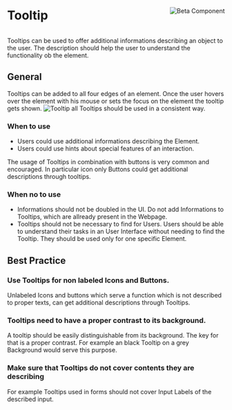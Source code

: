 <div style="display: inline-flex; align-items: center; justify-content: space-between; width: 100%;">
    <h1>Tooltip</h1>
    <img src="assets/beta.png" alt="Beta Component" />
</div>

Tooltips can be used to offer additional informations describing an object to the user. The description should help the user to understand the functionality ob the element.

## General
Tooltips can be added to all four edges of an element. Once the user hovers over the element with his mouse or sets the focus on the element the tooltip gets shown.
![Tooltip all](assets/3_components/tooltip/Tooltip_all.jpeg)
Tooltips should be used in a consistent way.

### When to use
- Users could use additional informations describing the Element.
- Users could use hints about special features of an interaction.

The usage of Tooltips in combination with buttons is very common and encouraged. In particular icon only Buttons could get additional descriptions through tooltips.

### When no to use
- Informations should not be doubled in the UI. Do not add Informations to Tooltips, which are allready present in the Webpage.
- Tooltips should not be necessary to find for Users. Users should be able to understand their tasks in an User Interface without needing to find the Tooltip. They should be used only for one specific Element.

## Best Practice

### Use Tooltips for non labeled Icons and Buttons.
Unlabeled Icons and buttons which serve a function which is not described to proper texts, can get additional descriptions through Tooltips.

### Tooltips need to have a proper contrast to its background.
A tooltip should be easily distinguishable from its background. The key for that is a proper contrast. For example an black Tooltip on a grey Background would serve this purpose.

### Make sure that Tooltips do not cover contents they are describing
For example Tooltips used in forms should not cover Input Labels of the described input.